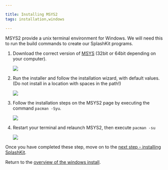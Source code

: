 ```yaml
---

title: Installing MSYS2
tags: installation,windows

---
```


MSYS2 provide a unix terminal environment for Windows. We will need this to run the build commands to create our SplashKit programs.

1. Download the correct version of [MSYS](http://www.msys2.org) (32bit or 64bit depending on your computer).

    ![](images/install-gifs/Windows/1.gif)

1. Run the installer and follow the installation wizard, with default values. (Do not install in a location with spaces in the path!)

    ![](images/install-gifs/Windows/2.gif)

1. Follow the installation steps on the MSYS2 page by executing the command `pacman -Syu`.

    ![](images/install-gifs/Windows/4.gif)

1. Restart your terminal and relaunch MSYS2, then execute `pacman -su`

    ![](images/install-gifs/Windows/5.gif)

Once you have completed these step, move on to the [next step - installing SplashKit](/articles/installation/windows/step2.html).

Return to the [overview of the windows install](/articles/installation/windows.html).
